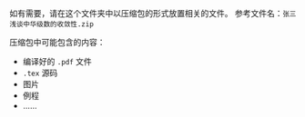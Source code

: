 如有需要，请在这个文件夹中以压缩包的形式放置相关的文件。
参考文件名：`张三 浅谈中华级数的收敛性.zip`

压缩包中可能包含的内容：
- 编译好的 `.pdf` 文件
- `.tex` 源码
- 图片
- 例程
- ……
